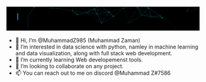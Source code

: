![Intro Gif](ReadmeGif.gif)

- 👋 Hi, I’m @MuhammadZ985 (Muhammad Zaman)
- 👀 I’m interested in data science with python, namley in machine learning and data visualization, along with full stack web development.
- 🌱 I’m currently learning Web developemenst tools. 
- 💞️ I’m looking to collaborate on any project. 
- 📫 You can reach out to me on discord @Muhammad Z#7586


<!---
MuhammadZ985/MuhammadZ985 is a ✨ special ✨ repository because its `README.md` (this file) appears on your GitHub profile.
You can click the Preview link to take a look at your changes.
--->

